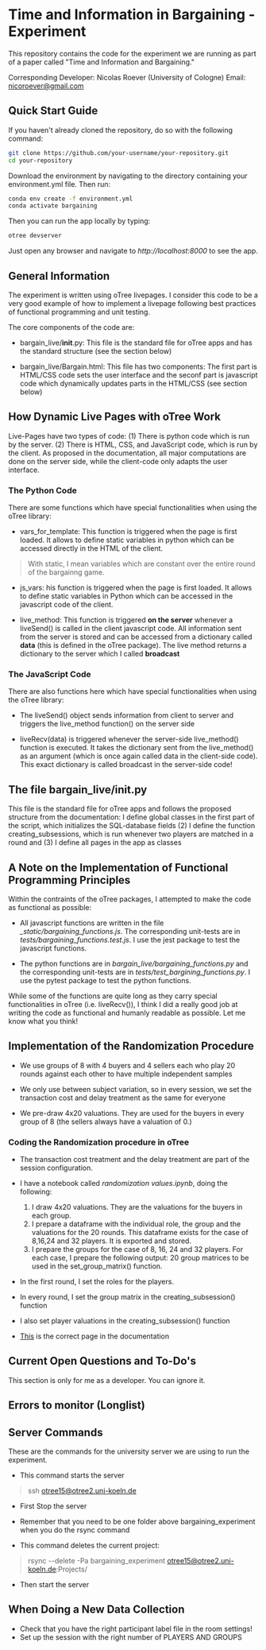 # Time and Information in Bargaining - Experiment 

This repository contains the code for the experiment we are running as part of a paper called "Time and Information and Bargaining."

Corresponding Developer: 
Nicolas Roever (University of Cologne) 
Email: nicoroever@gmail.com 

## Quick Start Guide

If you haven't already cloned the repository, do so with the following command:

```bash
git clone https://github.com/your-username/your-repository.git
cd your-repository
```
Download the environment by navigating to the directory containing your environment.yml file. Then run:
```bash
conda env create -f environment.yml
conda activate bargaining
```

Then you can run the app locally by typing:
```bash
otree devserver
```
Just open any browser and navigate to *http://localhost:8000* to see the app. 

## General Information

The experiment is written using oTree livepages. I consider this code to be a very good example of how to implement a livepage following best practices of functional programming and unit testing. 

The core components of the code are: 

- bargain_live/__init__.py: This file is the standard file for oTree apps and has the standard structure (see the section below)

- bargain_live/Bargain.html: This file has two components: The first part is HTML/CSS code sets the user interface and the seconf part is javascript code which dynamically updates parts in the HTML/CSS (see section below)

## How Dynamic Live Pages with oTree Work 

Live-Pages have two types of code: (1) There is python code which is run by the server. (2) There is HTML, CSS, and JavaScript code, which is run by the client. As proposed in the documentation, all major computations are done on the server side, while the client-code only adapts the user interface.

### The Python Code

There are some functions which have special functionalities when using the oTree library: 

- vars_for_template: This function is triggered when the page is first loaded. It allows to define static variables in python which can be accessed directly in the HTML of the client. 

> With static, I mean variables which are constant over the entire round of the bargainng game.

- js_vars: his function is triggered when the page is first loaded. It allows to define static variables in Python which can be accessed in the javascript code of the client.

- live_method: This function is triggered **on the server** whenever a liveSend() is called in the client javascript code. All information sent from the server is stored and can be accessed from a dictionary called **data** (this is defined in the oTree package). The live method returns a dictionary to the server which I called **broadcast**

### The JavaScript Code

There are also functions here  which have special functionalities when using the oTree library: 

- The liveSend() object sends information from client to server and triggers the live_method function() on the server side

- liveRecv(data) is triggered whenever the server-side live_method() function is executed. It takes the dictionary sent from the live_method() as an argument (which is once again called data in the client-side code). This exact dictionary is called broadcast in the server-side code!


## The file bargain_live/__init__.py

This file is the standard file for oTree apps and follows the proposed structure from the documentation: I define global classes in the first part of the script, which initializes the SQL-database fields (2) I define the function creating_subsessions, which is run whenever two players are matched in a round and (3) I define all pages in the app as classes

## A Note on the Implementation of Functional Programming Principles 

Within the contraints of the oTree packages, I attempted to make the code as functional as possible:
- All javascript functions are written in the file *_static/bargaining_functions.js*. The corresponding unit-tests are in *tests/bargaining_functions.test.js*. I use the jest package to test the javascript functions.

- The python functions are in *bargain_live/bargaining_functions.py* and the corresponding unit-tests are in *tests/test_bargining_functions.py*. I use the pytest package to test the python functions. 

While some of the functions are quite long as they carry special functionalities in oTree (i.e. liveRecv()), I think I did a really good job at writing the code as functional and humanly readable as possible. Let me know what you think!

## Implementation of the Randomization Procedure

- We use groups of 8 with 4 buyers and 4 sellers each who play 20 rounds against each other to have multiple independent samples

- We only use between subject variation, so in every session, we set the transaction cost and delay treatment as the same for everyone

- We pre-draw 4x20 valuations. They are used for the buyers in every group of 8 (the sellers always have a valuation of 0.)



### Coding the Randomization procedure in oTree

- The transaction cost treatment and the delay treatment are part of the session configuration.

- I have a notebook called *randomization values.ipynb*, doing the following:

    1. I draw 4x20 valuations. They are the valuations for the buyers in each group. 
    3. I prepare a dataframe with the individual role, the group and the valuations for the 20 rounds. This dataframe exists for the case of 8,16,24 and 32 players. It is exported and stored.
    2.  I prepare the groups for the case of 8, 16, 24 and 32 players. For each case, I prepare the following output: 20 group matrices to be used in the set_group_matrix() function. 

- In the first round, I set the roles for the players. 

- In every round, I set the group matrix in the creating_subsession() function

- I also set player valuations in the creating_subsession() function 

- [This](https://otree.readthedocs.io/en/latest/multiplayer/groups.html) is the correct page in the documentation


## Current Open Questions and To-Do's

This section is only for me as a developer. You can ignore it. 





## Errors to monitor (Longlist)




## Server Commands

These are the commands for the university server we are using to run the experiment.

-  This command starts the server
> ssh otree15@otree2.uni-koeln.de

- First Stop the server

- Remember that you need to be one folder above bargaining_experiment when you do the rsync command

- This command deletes the current project: 

> rsync --delete -Pa bargaining_experiment  otree15@otree2.uni-koeln.de:Projects/

- Then start the server


## When Doing a New Data Collection



- Check that you have the right participant label file in the room settings!
- Set up the session with the right number of PLAYERS AND GROUPS










